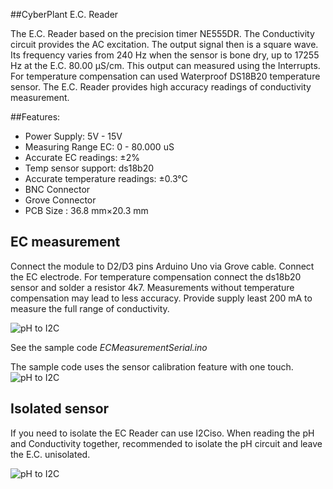 ##CyberPlant E.C. Reader

The E.C. Reader based on the precision timer NE555DR. The Conductivity circuit provides the AC excitation. The output signal then is a square wave. Its frequency varies from 240 Hz when the sensor is bone dry, up to 17255 Hz at the E.C. 80.00 μS/cm. This output can measured using the Interrupts. For temperature compensation can used Waterproof DS18B20 temperature sensor. The E.C. Reader provides high accuracy readings of conductivity measurement.

##Features:

- Power Supply: 5V - 15V
- Measuring Range EC: 0 - 80.000 uS
- Accurate EC readings: ±2%
- Temp sensor support: ds18b20
- Accurate temperature readings:  ±0.3°C
- BNC Connector
- Grove Connector
- PCB Size : 36.8 mm×20.3 mm


## EC measurement

Connect the module to D2/D3 pins Arduino Uno via Grove cable.
Connect the EC electrode. For temperature compensation connect the ds18b20 sensor and solder a resistor 4k7. Measurements without temperature compensation may lead to less accuracy. Provide supply least 200 mA to measure the full range of conductivity.

![pH to I2C](http://image.cyber-plant.com/var/resizes/pHtoI2C_pH_measurement.jpg?m=1447442262)



See the sample code *ECMeasurementSerial.ino*

The sample code uses the sensor calibration feature with one touch.
![pH to I2C](http://image.cyber-plant.com/var/resizes/PhSerial.png?m=1447486499)

## Isolated sensor
If you need to isolate the EC Reader can use I2Ciso. When reading the pH and Conductivity together, recommended to isolate the pH circuit and leave the E.C. unisolated.

![pH to I2C](http://image.cyber-plant.com/var/resizes/pHtoI2C_iso.jpg?m=1449086266)

